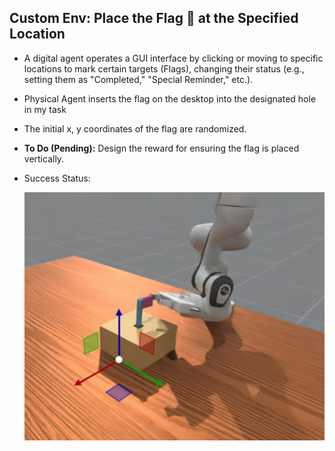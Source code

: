 ## Custom Env: Place the Flag 🚩 at the Specified Location

- A digital agent operates a GUI interface by clicking or moving to specific locations to mark certain targets (Flags), changing their status (e.g., setting them as "Completed," "Special Reminder," etc.).

- Physical Agent inserts the flag on the desktop into the designated hole in my task

- The initial x, y coordinates of the flag are randomized.

- **To Do (Pending):** Design the reward for ensuring the flag is placed vertically.

- Success Status:

  ![example](./example.png)

  

